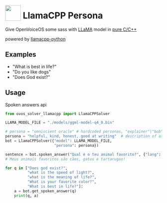 # <img src='https://camo.githubusercontent.com/0941c760a0702f80cbb8e16433afa1d0a76edfb82b6bae35271cf86a8c02e062/68747470733a2f2f692e6962622e636f2f6859666e31547a2f6c6c616d61637070336c6f772e6a7067' card_color='#40DBB0' width='50' height='50' style='vertical-align:bottom'/> LlamaCPP Persona
 
Give OpenVoiceOS some sass with [LLaMA](https://arxiv.org/abs/2302.13971) model in [pure C/C++](https://github.com/ggerganov/llama.cpp)

powered by [llamacpp-python](https://github.com/thomasantony/llamacpp-python)

## Examples 
* "What is best in life?"
* "Do you like dogs"
* "Does God exist?"


## Usage

Spoken answers api

```python
from ovos_solver_llamacpp import LlamaCPPSolver

LLAMA_MODEL_FILE = "./models/ggml-model-q4_0.bin"

# persona = "omniscient oracle" # hardcoded personas, "explainer"|"bob"|"omniscient oracle"
persona = "helpful, kind, honest, good at writing"  # description of assistant
bot = LlamaCPPSolver({"model": LLAMA_MODEL_FILE, 
                      "persona": persona})

sentence = bot.spoken_answer("Qual é o teu animal favorito?", {"lang": "pt-pt"})
# Meus animais favoritos são cães, gatos e tartarugas!

for q in ["Does god exist?",
          "what is the speed of light?",
          "what is the meaning of life?",
          "What is your favorite color?",
          "What is best in life?"]:
    a = bot.get_spoken_answer(q)
    print(q, a)
```
